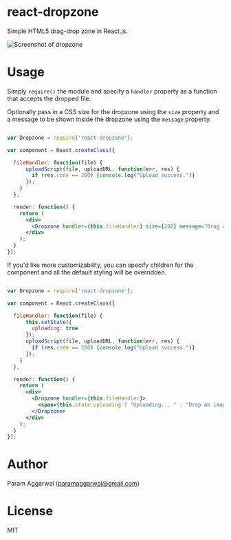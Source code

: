 react-dropzone
=================

Simple HTML5 drag-drop zone in React.js.

![Screenshot of dropzone](https://raw.githubusercontent.com/paramaggarwal/react-dropzone/master/screenshot.png)

Usage
=====

Simply `require()` the module and specify a `handler` property as a function that accepts the dropped file.

Optionally pass in a CSS size for the dropzone using the `size` property and a message to be shown inside the dropzone using the `message` property.

```jsx

var Dropzone = require('react-dropzone');

var component = React.createClass({

  fileHandler: function(file) {
      uploadScript(file, uploadURL, function(err, res) {
        if (res.code == 200) {console.log("Upload success.")}
      });
    }
  },

  render: function() {
    return (
      <div>
        <Dropzone handler={this.fileHandler} size={200} message="Drag and drop a file here"/>
      </div>
    );
  }
});
```

If you'd like more customizability, you can specify children for the component and all the default styling will be overridden.

```jsx

var Dropzone = require('react-dropzone');

var component = React.createClass({

  fileHandler: function(file) {
      this.setState({
        uploading: true
      });
      uploadScript(file, uploadURL, function(err, res) {
        if (res.code == 200) {console.log("Upload success.")}
      });
    }
  },

  render: function() {
    return (
      <div>
        <Dropzone handler={this.fileHandler}>
          <span>{this.state.uploading ? "Uploading... " : "Drop an image here."}</span>
        </Dropzone>
      </div>
    );
  }
});
```

Author
======

Param Aggarwal (paramaggarwal@gmail.com)

License
=======

MIT
